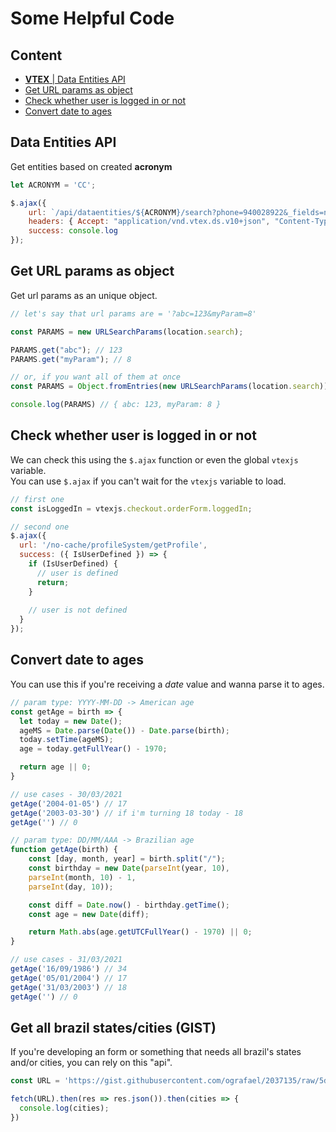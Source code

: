 # Some Helpful Code

## Content
  - [**VTEX** | Data Entities API](#data-entities-api)
  - [Get URL params as object](#get-url-params-as-object)
  - [Check whether user is logged in or not](#check-whether-user-is-logged-in-or-not)
  - [Convert date to ages](#convert-date-to-ages)

## Data Entities API
Get entities based on created **acronym**

```js
let ACRONYM = 'CC';

$.ajax({
    url: `/api/dataentities/${ACRONYM}/search?phone=940028922&_fields=name,mail`,
    headers: { Accept: "application/vnd.vtex.ds.v10+json", "Content-Type": "application/json" },
    success: console.log
});
```

## Get URL params as object
Get url params as an unique object.

```js
// let's say that url params are = '?abc=123&myParam=8'

const PARAMS = new URLSearchParams(location.search);

PARAMS.get("abc"); // 123
PARAMS.get("myParam"); // 8
```

```js
// or, if you want all of them at once
const PARAMS = Object.fromEntries(new URLSearchParams(location.search));

console.log(PARAMS) // { abc: 123, myParam: 8 }
```

## Check whether user is logged in or not

We can check this using the `$.ajax` function or even the global `vtexjs` variable. <br />
You can use `$.ajax` if you can't wait for the `vtexjs` variable to load.

```js
// first one
const isLoggedIn = vtexjs.checkout.orderForm.loggedIn;
```

```js
// second one
$.ajax({
  url: '/no-cache/profileSystem/getProfile',
  success: ({ IsUserDefined }) => {
    if (IsUserDefined) {
      // user is defined
      return;
    }
    
    // user is not defined
  }
});
```

## Convert date to ages

You can use this if you're receiving a _date_ value and wanna parse it to ages.

```js
// param type: YYYY-MM-DD -> American age
const getAge = birth => {
  let today = new Date();
  ageMS = Date.parse(Date()) - Date.parse(birth);
  today.setTime(ageMS);
  age = today.getFullYear() - 1970;

  return age || 0;
}

// use cases - 30/03/2021
getAge('2004-01-05') // 17
getAge('2003-03-30') // if i'm turning 18 today - 18
getAge('') // 0
```

```js
// param type: DD/MM/AAA -> Brazilian age
function getAge(birth) {
    const [day, month, year] = birth.split("/");
    const birthday = new Date(parseInt(year, 10),
    parseInt(month, 10) - 1,
    parseInt(day, 10));

    const diff = Date.now() - birthday.getTime();
    const age = new Date(diff);

    return Math.abs(age.getUTCFullYear() - 1970) || 0;
}

// use cases - 31/03/2021
getAge('16/09/1986') // 34
getAge('05/01/2004') // 17
getAge('31/03/2003') // 18
getAge('') // 0
```

## Get all brazil states/cities (GIST)

If you're developing an form or something that needs all brazil's states and/or cities, you can rely on this "api".

```js
const URL = 'https://gist.githubusercontent.com/ografael/2037135/raw/5d31e7baaddd0d599b64c3ec04827fc244333447/estados_cidades.json'

fetch(URL).then(res => res.json()).then(cities => {
  console.log(cities);
})
```
